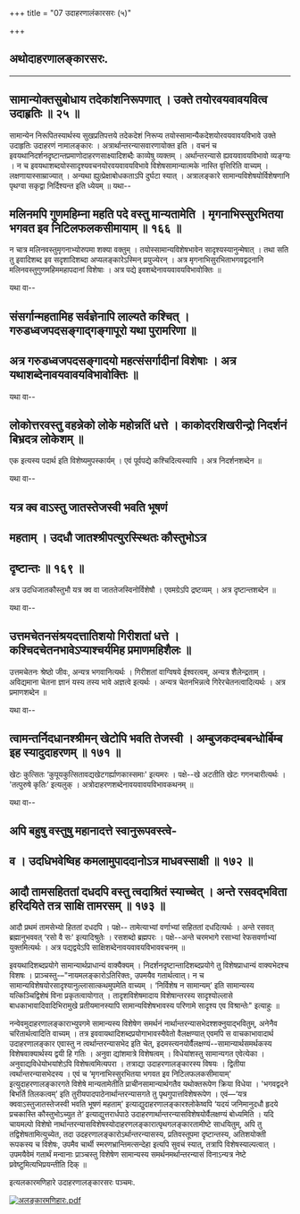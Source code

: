 +++
title = "07 उदाहरणालंकारसरः (५)"

+++


## अथोदाहरणालङ्कारसरः.


_________






## सामान्योक्तसुबोधाय तदेकांशनिरूपणात् । उक्ते तयोरवयवावयवित्व उदाहृतिः ॥ २५ ॥

सामान्येन निरूपितस्यार्थस्य सुखप्रतिपत्तये तदेकदेशं निरूप्य
तयोस्सामान्यैकदेशयोरवयवावयविभावे उक्ते उदाहृतिः उदाहरणं नामालङ्कारः ।
अत्रार्थान्तरन्यासवारणायोक्त इति । वचनं च
इवयथानिदर्शनदृष्टान्तप्रमाणोदाहरणसाक्ष्यादिशब्दैः काव्येषु व्यक्तम् ।
अर्थान्तरन्यासे ह्यवयवावयविभावो व्यङ्ग्यः । न च
इवयथाशब्दयोस्सादृश्यवचनयोरवयवावयविभावे विशेषसामान्यात्मके नास्ति
वृत्तिरिति वाच्यम् । लक्षणायास्साम्राज्यात् । अन्यथा
ह्युत्प्रेक्षाबोधकताऽपि दुर्घटा स्यात् । अत्रालङ्कारे
सामान्यविशेषयोर्विशेषणानि पृथग्वा सकृद्वा निर्दिश्यन्त इति ध्येयम् ॥
यथा--



## मलिनमपि गुणमहिम्ना महति पदे वस्तु मान्यतामेति । मृगनाभिस्सुरभितया भगवत इव निटिलफलकसीमायाम् ॥ १६६ ॥

न चात्र मलिनवस्तुमृगनाभ्योरुपमा शक्या वक्तुम् । तयोस्सामान्यविशेषभावेन
सादृश्यस्यानुन्मेषात् । तथा सति तु इवादिशब्द इव सदृशादिशब्दा
अप्यलङ्कारेऽस्मिन् प्रयुज्येरन् । अत्र मृगनाभिसुरभिताभगवद्वदनानि
मलिनवस्तुगुणमहिममहापदानां विशेषाः । अत्र पद्ये
इवशब्देनावयवावयविभावोक्तिः ॥

यथा वा--



## संसर्गान्महतामिह सर्वज्ञेनापि लाल्यते कश्चित् । गरुडध्वजपदसङ्गाद्गङ्गापूरो यथा पुरामरिणा ॥

## अत्र गरुडध्वजपदसङ्गादयो महत्संसर्गादीनां विशेषाः । अत्र यथाशब्देनावयवावयविभावोक्तिः ॥

यथा वा--



## लोकोत्तरवस्तु वहन्नेको लोके महोन्नतिं धत्ते । काकोदरशिखरीन्द्रो निदर्शनं बिभ्रदत्र लोकेशम् ॥

एक इत्यस्य पदार्थ इति विशेष्यमुपस्कार्यम् । एवं पूर्वपद्ये
कश्चिदित्यस्यापि । अत्र निदर्शनशब्देन ॥

यथा वा--



## यत्र क्व वाऽस्तु जातस्तेजस्वी भवति भूषणं

## महताम् । उदधौ जातश्श्रीपत्युरस्स्थितः कौस्तुभोऽत्र

## **दृष्टान्तः ॥ १६९ ॥**

अत्र उदधिजातकौस्तुभौ यत्र क्व वा जाततेजस्विनोर्विशेषौ । एवमग्रेऽपि
द्रष्टव्यम् । अत्र दृष्टान्तशब्देन ॥

यथा वा--



## उत्तमचेतनसंश्रयदत्तातिशयो गिरीशतां धत्ते । कश्चिदचेतनभावेऽप्याश्चर्यमिह प्रमाणमहिशैलः ॥

उत्तमचेतनः श्रेष्ठो जीवः, अन्यत्र भगवानित्यर्थः । गिरीशतां वाग्विषये
ईश्वरत्वम्, अन्यत्र शैलेन्द्रताम् । अविद्यमाना चेतना ज्ञानं यस्य तस्य
भावे अज्ञत्वे इत्यर्थः । अन्यत्र चेतनभिन्नत्वे गिरेरचेतनत्वादित्यर्थः ।
अत्र प्रमाणशब्देन ॥

यथा वा--



## त्वामन्तर्निदधानश्श्रीमन् खेटोपि भवति तेजस्वी । अम्बुजकदम्बबन्धोर्बिम्ब इह स्यादुदाहरणम् ॥ १७१ ॥

खेटः कुत्सितः ‘कुपूयकुत्सितावद्यखेटगर्ह्याणकास्समाः' इत्यमरः ।
पक्षे--खे अटतीति खेटः गगनचारीत्यर्थः । 'तत्पुरुषे कृतिः’ इत्यलुक् ।
अत्रोदाहरणशब्देनावयवावयविभावकथनम् ॥

यथा वा--



## अपि बहुषु वस्तुषु महानादत्ते स्वानुरूपवस्त्वे-

## व । उदधिभवेष्विह कमलामुपाददानोऽत्र माधवस्साक्षी ॥ १७२ ॥



## आदौ तामसहिततां दधदपि वस्तु त्वदाश्रितं स्याच्चेत् । अन्ते रसवद्भविता हरिदयिते तत्र साक्षि तामरसम् ॥ १७३ ॥

आदौ प्रथमं तामसेभ्यो हिततां दधदपि । पक्षे-- तामेत्याभ्यां वर्णाभ्यां
सहिततां दधदित्यर्थः । अन्ते रसवत् ब्रह्मानुभववत् ‘रसो वै सः'
इत्यादिश्रुतेः । रसशब्दो ब्रह्मपरः । पक्षे--अन्ते चरमभागे रसाभ्यां
रेफसवर्णाभ्यां युक्तमित्यर्थः । अत्र पद्यद्वयेऽपि
साक्षिशब्देनावयवावयविभाववचनम् ॥

इवयथादिशब्दप्रयोगे सामान्यार्थप्राधान्यं वाक्यैक्यम् ।
निदर्शनदृष्टान्तादिशब्दप्रयोगे तु विशेषप्राधान्यं वाक्यभेदश्च विशषः ।
प्राञ्चस्तु-–"नायमलङ्कारोऽतिरिक्तः, उपमयैव गतार्थत्वात्। न च
सामान्यविशेषयोरसादृश्यानुल्लासात्कथमुपमेति वाच्यम् । ‘निर्विशेष न
सामान्यम्’ इति सामान्यस्य यत्किञ्चिद्विशेषं विना प्रकृतत्वायोगात् ।
तादृशविशेषमादाय विशेषान्तरस्य सादृश्योल्लासे बाधकाभावादिवादिभिरामुखे
प्रतीयमानस्यापि सामान्यविशेषभावस्य परिणामे सादृश्य एव विश्रान्तेः"
इत्याहुः ॥

नन्वेवमुदाहरणालङ्काराभ्युपगमे सामान्यस्य विशेषेण समर्थनं
नार्थान्तरन्यासभेदश्शक्नुयाद्भवितुम्, अनेनैव चरितार्थत्वादिति वाच्यम् ।
तत्र इववायथादिशब्दप्रयोगाभावस्यैवेतो वैलक्षण्यात् एवमपि स वाचकाभावादार्थ
उदाहरणालङ्कार एवास्तु न त्वर्थान्तरन्यासभेद इति चेत्,
इदमस्त्यनयोर्वैलक्षण्यं--सामान्यार्थसमर्थकस्य विशेषवाक्यार्थस्य द्वयी हि
गतिः । अनुवा द्यांशमात्रे विशेषत्वम् । विधेयांशस्तु सामान्यगत एवेत्येका
। अनुवाद्यविधेयोभयांशेऽपि विशेषत्वमित्यपरा । तत्राद्या उदाहरणालङ्कारस्य
विषयः । द्वितीया त्वर्थान्तरन्यासभेदस्य । एवं च ‘मृगनाभिस्सुरभितया भगवत
इव निटिलफलकसीमायाम्' इत्युदाहरणालङ्कारगते विशेषे मान्यतामेतीति
प्राचीनसामान्यार्थगतैव यथोक्तरूपेण क्रिया विधेया । 'भगवद्वदने बिभर्ति
तिलकत्वम्’ इति तुरीयपादपाठेनार्थान्तरन्यासगते तु पृथगुपात्तविशेषरूपेण ।
एवं—‘यत्र क्ववाऽस्तुजातस्तेजस्वी भवति भूषणं महताम्'
इत्याद्युदाहरणालङ्कारश्लोकेष्वपि ‘यदयं जनिमानुदधौ हृदये प्रचकास्ति
कौस्तुभोऽच्युत ते’ इत्याद्युत्तरार्धपाठे
उदाहरणार्थान्तरन्यासविशेषयोर्वैलक्षण्यं बोध्यमिति । यदि चायमल्पो विशेषो
नार्थान्तरन्यासविशेषस्योदाहरणलङ्कारात्पृथगलङ्कारतामीष्टे साधयितुम्, अपि
तु तद्विशेषतामित्युच्येत, तदा उदहरणालङ्कारोऽर्थान्तरन्यासस्य,
प्रतिवस्तूपमा दृष्टान्तस्य, अतिशयोक्ती रूपकस्य च विशेषः, उपमैव चार्थी
स्मरणभ्रान्तिमत्सन्देहा इत्यपि सुवचं स्यात्, तत्रापि विशेषस्याल्पत्वात्
। उपमयैवेमं गतार्थं मन्वानाः प्राञ्चस्तु विशेषेण सामान्यस्य
समर्थनमर्थान्तरन्यासं विनाऽन्यत्र नेष्टे प्रवेष्टुमित्यभिप्रयन्तीति दिक्
॥

इत्यलकारमणिहारे उदाहरणालङ्कारसरः पञ्चमः.

[![अलङ्कारमणिहारः.pdf](//upload.wikimedia.org/wikisource/sa/thumb/3/3b/%E0%A4%85%E0%A4%B2%E0%A4%99%E0%A5%8D%E0%A4%95%E0%A4%BE%E0%A4%B0%E0%A4%AE%E0%A4%A3%E0%A4%BF%E0%A4%B9%E0%A4%BE%E0%A4%B0%E0%A4%83.pdf/page104-405px-%E0%A4%85%E0%A4%B2%E0%A4%99%E0%A5%8D%E0%A4%95%E0%A4%BE%E0%A4%B0%E0%A4%AE%E0%A4%A3%E0%A4%BF%E0%A4%B9%E0%A4%BE%E0%A4%B0%E0%A4%83.pdf.jpg)](/w/index.php?title=%E0%A4%B8%E0%A4%9E%E0%A5%8D%E0%A4%9A%E0%A4%BF%E0%A4%95%E0%A4%BE:%E0%A4%85%E0%A4%B2%E0%A4%99%E0%A5%8D%E0%A4%95%E0%A4%BE%E0%A4%B0%E0%A4%AE%E0%A4%A3%E0%A4%BF%E0%A4%B9%E0%A4%BE%E0%A4%B0%E0%A4%83.pdf&page=104)

